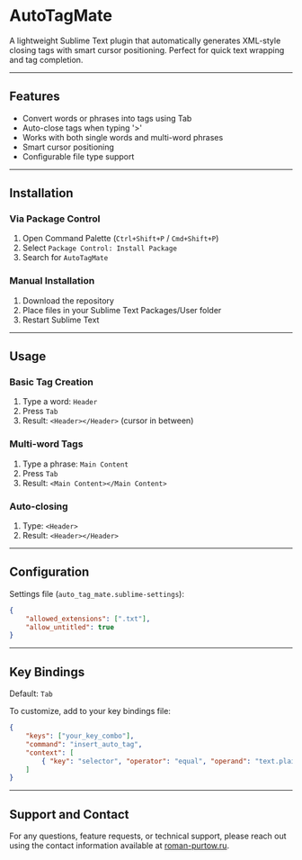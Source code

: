 # AutoTagMate

A lightweight Sublime Text plugin that automatically generates XML-style closing tags with smart cursor positioning. Perfect for quick text wrapping and tag completion.

---

## Features

- Convert words or phrases into tags using Tab
- Auto-close tags when typing '>'
- Works with both single words and multi-word phrases
- Smart cursor positioning
- Configurable file type support

---

## Installation

### Via Package Control

1. Open Command Palette (`Ctrl+Shift+P` / `Cmd+Shift+P`)
2. Select `Package Control: Install Package`
3. Search for `AutoTagMate`

### Manual Installation

1. Download the repository
2. Place files in your Sublime Text Packages/User folder
3. Restart Sublime Text

---

## Usage

### Basic Tag Creation
1. Type a word: `Header`
2. Press `Tab`
3. Result: `<Header></Header>` (cursor in between)

### Multi-word Tags
1. Type a phrase: `Main Content`
2. Press `Tab`
3. Result: `<Main Content></Main Content>`

### Auto-closing
1. Type: `<Header>`
2. Result: `<Header></Header>`

---

## Configuration

Settings file (`auto_tag_mate.sublime-settings`):
```json
{
    "allowed_extensions": [".txt"],
    "allow_untitled": true
}
```

---

## Key Bindings

Default: `Tab`

To customize, add to your key bindings file:

```json
{
    "keys": ["your_key_combo"],
    "command": "insert_auto_tag",
    "context": [
        { "key": "selector", "operator": "equal", "operand": "text.plain" }
    ]
}
```

---

## Support and Contact

For any questions, feature requests, or technical support, please reach out using the contact information available at [roman-purtow.ru](https://roman-purtow.ru).
